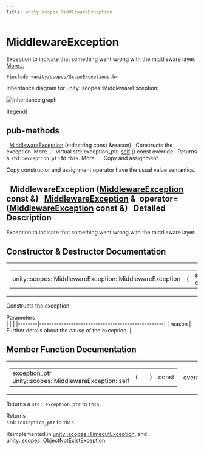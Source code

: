 ```yaml
---
Title: unity.scopes.MiddlewareException
---
```

        
MiddlewareException
===================

Exception to indicate that something went wrong with the middleware layer. [More...](#details)

`#include <unity/scopes/ScopeExceptions.h>`

Inheritance diagram for unity::scopes::MiddlewareException:

![Inheritance graph](https://developer.ubuntu.com/static/devportal_uploaded/0a72fac7-d267-4a7e-867c-bdb8c0d8f92f-api/scopes/cpp/sdk-15.04.4/unity.scopes.MiddlewareException/classunity_1_1scopes_1_1_middleware_exception__inherit__graph.png)

<span class="legend">\[legend\]</span>

pub-methods
------------------------------------------------------

 
<a href="#af6250d2e529d103d30d3ebf06689c146">MiddlewareException</a> (std::string const &reason)
 
Constructs the exception. More...
 
virtual std::exception\_ptr 
<a href="#a5317c0215a98eb896d1d706450d2919e">self</a> () const override
 
Returns a `std::exception_ptr` to `this`. More...
 
Copy and assignment

Copy constructor and assignment operator have the usual value semantics.

 
**MiddlewareException** (<a href="index.html">MiddlewareException</a> const &)
 
<a href="index.html">MiddlewareException</a> & 
**operator=** (<a href="index.html">MiddlewareException</a> const &)
 
<span id="details"></span>
Detailed Description
--------------------

Exception to indicate that something went wrong with the middleware layer.

Constructor & Destructor Documentation
--------------------------------------

<span id="af6250d2e529d103d30d3ebf06689c146" class="anchor"></span>
<table>
<colgroup>
<col width="50%" />
<col width="50%" />
</colgroup>
<tbody>
<tr class="odd">
<td><table>
<tbody>
<tr class="odd">
<td>unity::scopes::MiddlewareException::MiddlewareException</td>
<td>(</td>
<td>std::string const &amp; </td>
<td><em>reason</em></td>
<td>)</td>
<td></td>
</tr>
</tbody>
</table></td>
<td><span class="mlabels"><span class="mlabel">explicit</span></span></td>
</tr>
</tbody>
</table>

Constructs the exception.

Parameters  
|        |                                                   |
|--------|---------------------------------------------------|
| reason | Further details about the cause of the exception. |

Member Function Documentation
-----------------------------

<span id="a5317c0215a98eb896d1d706450d2919e" class="anchor"></span>
<table>
<colgroup>
<col width="50%" />
<col width="50%" />
</colgroup>
<tbody>
<tr class="odd">
<td><table>
<tbody>
<tr class="odd">
<td>exception_ptr unity::scopes::MiddlewareException::self</td>
<td>(</td>
<td></td>
<td>)</td>
<td>const</td>
</tr>
</tbody>
</table></td>
<td><span class="mlabels"><span class="mlabel">override</span><span class="mlabel">virtual</span></span></td>
</tr>
</tbody>
</table>

Returns a `std::exception_ptr` to `this`.

Returns  
`std::exception_ptr` to `this`.

Reimplemented in <a href="unity.scopes.TimeoutException.md#a5b6ef04ea037bacfe594028306482720">unity::scopes::TimeoutException</a>, and <a href="unity.scopes.ObjectNotExistException.md#af87f8d39791b7efb52cbba9dd0e4da25">unity::scopes::ObjectNotExistException</a>.

